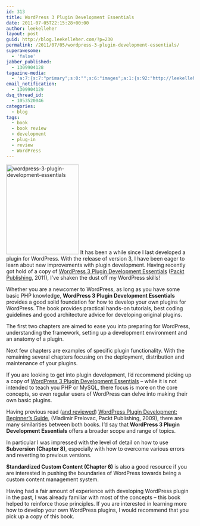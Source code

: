 ```yaml
---
id: 313
title: WordPress 3 Plugin Development Essentials
date: 2011-07-05T22:15:28+00:00
author: leekelleher
layout: post
guid: http://blog.leekelleher.com/?p=230
permalink: /2011/07/05/wordpress-3-plugin-development-essentials/
superawesome:
  - 'false'
jabber_published:
  - 1309904128
tagazine-media:
  - 'a:7:{s:7:"primary";s:0:"";s:6:"images";a:1:{s:92:"http://leekelleher.files.wordpress.com/2011/07/wordpress-3-plugin-development-essentials.jpg";a:6:{s:8:"file_url";s:92:"http://leekelleher.files.wordpress.com/2011/07/wordpress-3-plugin-development-essentials.jpg";s:5:"width";s:3:"195";s:6:"height";s:3:"244";s:4:"type";s:5:"image";s:4:"area";s:5:"47580";s:9:"file_path";s:0:"";}}s:6:"videos";a:0:{}s:11:"image_count";s:1:"1";s:6:"author";s:5:"51466";s:7:"blog_id";s:7:"2580820";s:9:"mod_stamp";s:19:"2011-07-05 22:15:28";}'
email_notification:
  - 1309904129
dsq_thread_id:
  - 1053520046
categories:
  - blog
tags:
  - book
  - book review
  - development
  - plug-in
  - review
  - WordPress
---
```

[<img class="size-full wp-image-182 alignleft" title="wordpress-3-plugin-development-essentials" src="http://leekelleher.com/wordpress/wp-content/uploads/2011/07/wordpress-3-plugin-development-essentials.jpg" alt="wordpress-3-plugin-development-essentials" width="195" height="240" />](http://link.packtpub.com/76gjLJ) It has been a while since I last developed a plugin for WordPress. With the release of version 3, I have been eager to learn about new improvements with plugin development. Having recently got hold of a copy of [WordPress 3 Plugin Development Essentials](http://link.packtpub.com/76gjLJ) ([Packt Publishing](http://www.packtpub.com/), 2011), I&#8217;ve shaken the dust off my WordPress skills!

Whether you are a newcomer to WordPress, as long as you have some basic PHP knowledge, **WordPress 3 Plugin Development Essentials** provides a good solid foundation for how to develop your own plugins for WordPress. The book provides practical hands-on tutorials, best coding guidelines and good architecture advice for developing original plugins.

The first two chapters are aimed to ease you into preparing for WordPress, understanding the framework, setting up a development environment and an anatomy of a plugin.
  
Next few chapters are examples of specific plugin functionality. With the remaining several chapters focusing on the deployment, distribution and maintenance of your plugins.

If you are looking to get into plugin development, I&#8217;d recommend picking up a copy of [WordPress 3 Plugin Development Essentials](http://link.packtpub.com/76gjLJ) &#8211; while it is not intended to teach you PHP or MySQL, there focus is more on the core concepts, so even regular users of WordPress can delve into making their own basic plugins.

Having previous read ([and reviewed](http://blog.leekelleher.com/2009/10/20/wordpress-plugin-development-beginners-guide-by-vladimir-prelovac/)) [WordPress Plugin Development: Beginner&#8217;s Guide](http://www.packtpub.com/wordpress-plug-in-development/mid/231009wn330g?utm_source=blog.leekelleher.com&utm_medium=bookrev&utm_content=blog&utm_campaign=mdb_001175), (Vladimir Prelovac, Packt Publishing, 2009), there are many similarities between both books. I&#8217;d say that **WordPress 3 Plugin Development Essentials** offers a broader scope and range of topics.

In particular I was impressed with the level of detail on how to use **Subversion (Chapter 8)**, especially with how to overcome various errors and reverting to previous versions.

**Standardized Custom Content (Chapter 6)** is also a good resource if you are interested in pushing the boundaries of WordPress towards being a custom content management system.

Having had a fair amount of experience with developing WordPress plugin in the past, I was already familiar with most of the concepts &#8211; this book helped to reinforce those principles. If you are interested in learning more how to develop your own WordPress plugins, I would recommend that you pick up a copy of this book.